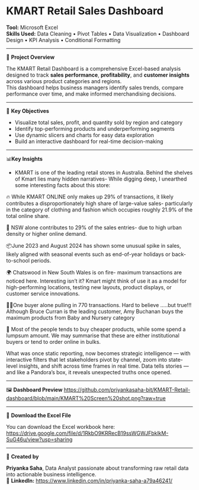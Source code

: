 # KMART Retail Sales Dashboard

**Tool:** Microsoft Excel  
**Skills Used:** Data Cleaning • Pivot Tables • Data Visualization • Dashboard Design • KPI Analysis • Conditional Formatting  

---

📖 **Project Overview**

The KMART Retail Dashboard is a comprehensive Excel-based analysis designed to track **sales performance**, **profitability**, and **customer insights** across various product categories and regions.  
This dashboard helps business managers identify sales trends, compare performance over time, and make informed merchandising decisions.

---

🎯 **Key Objectives**

- Visualize total sales, profit, and quantity sold by region and category  
- Identify top-performing products and underperforming segments  
- Use dynamic slicers and charts for easy data exploration  
- Build an interactive dashboard for real-time decision-making  

---

📊**Key Insights**

- KMART is one of the leading retail stores in Australia. 
Behind the shelves of Kmart lies many hidden narratives- While digging deep, I unearthed some interesting facts about this store:

🔥 While KMART ONLINE only makes up 29% of transactions, it likely contributes a disproportionately high share of large-value sales- particularly in the category of clothing and fashion which occupies roughly 21.9% of the total online share.

📍 NSW alone contributes to 29% of the sales entries- due to high urban density or higher online demand.

📦June 2023 and August 2024 has shown some unusual spike in sales, likely aligned with seasonal events such as end-of-year holidays or back-to-school periods.

🌍 Chatswood in New South Wales is on fire- maximum transactions are noticed here. Interesting isn’t it? Kmart might think of use it as a model for high-performing locations, testing new layouts, product displays, or customer service innovations.

🧍‍♀️One buyer alone pulling in 770 transactions. Hard to believe …..but true!!! Although Bruce Curran is the leading customer, Amy Buchanan buys the maximum products from Baby and Nursery category

🎯 Most of the people tends to buy cheaper products, while some spend a lumpsum amount. We may summarise that these are either institutional buyers or tend to order online in bulks. 

What was once static reporting, now becomes strategic intelligence — with interactive filters that let stakeholders pivot by channel, zoom into state-level insights, and shift across time frames in real time.
Data tells stories — and like a Pandora’s box, it reveals unexpected truths once opened.

---

🖼️ **Dashboard Preview**
https://github.com/priyankasaha-bit/KMART-Retail-dashboard/blob/main/KMART%20Screen%20shot.png?raw=true

-----

📂 **Download the Excel File**

You can download the Excel workbook here:  
https://drive.google.com/file/d/1RkbO9KRRecB19ssWGWJFbklkM-SuG46u/view?usp=sharing 

---

💬 **Created by**

**Priyanka Saha**, Data Analyst passionate about transforming raw retail data into actionable business intelligence.  
📧 **LinkedIn:** https://www.linkedin.com/in/priyanka-saha-a79a46241/
